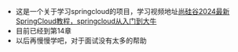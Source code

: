 * 这是一个关于学习springcloud的项目，学习视频地址[尚硅谷2024最新SpringCloud教程，springcloud从入门到大牛](https://www.bilibili.com/video/BV1gW421P7RD/?spm_id_from=333.788.videopod.episodes&vd_source=2b5e85c40d568c650592971c48b154cf&p=15)
* 目前已经到第14章
* 以后再慢慢学吧，对于面试没有太多的帮助
